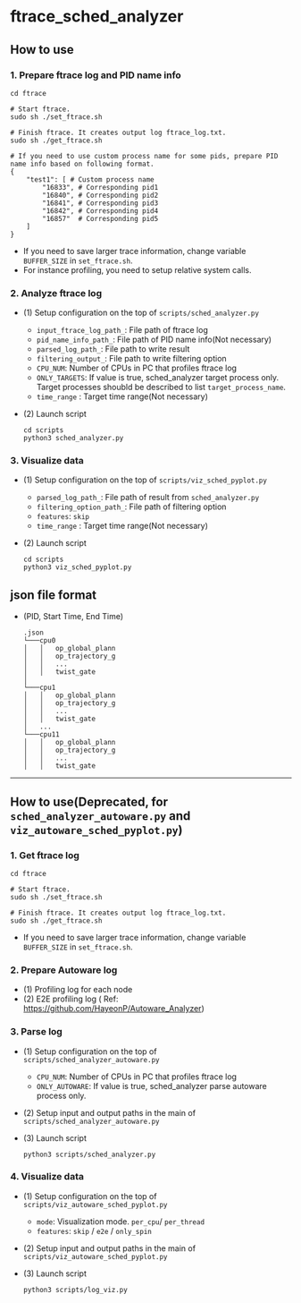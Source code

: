 # ftrace_sched_analyzer

## How to use
### 1. Prepare ftrace log and PID name info
```
cd ftrace

# Start ftrace.
sudo sh ./set_ftrace.sh

# Finish ftrace. It creates output log ftrace_log.txt.
sudo sh ./get_ftrace.sh

# If you need to use custom process name for some pids, prepare PID name info based on following format.
{
    "test1": [ # Custom process name
        "16833", # Corresponding pid1
        "16840", # Corresponding pid2
        "16841", # Corresponding pid3
        "16842", # Corresponding pid4
        "16857"  # Corresponding pid5
    ]
}
```
- If you need to save larger trace information, change variable `BUFFER_SIZE` in `set_ftrace.sh`.
- For instance profiling, you need to setup relative system calls.

### 2. Analyze ftrace log
- (1) Setup configuration on the top of `scripts/sched_analyzer.py`
    - `input_ftrace_log_path_`: File path of ftrace log
    - `pid_name_info_path_`: File path of PID name info(Not necessary)
    - `parsed_log_path_`: File path to write result
    - `filtering_output_`: File path to write filtering option
    - `CPU_NUM`: Number of CPUs in PC that profiles ftrace log
    - `ONLY_TARGETS`: If value is true, sched_analyzer target process only. Target processes shoubld be described to list `target_process_name`.
    - `time_range` : Target time range(Not necessary)
- (2) Launch script

    ```
    cd scripts
    python3 sched_analyzer.py
    ```
### 3. Visualize data
- (1) Setup configuration on the top of `scripts/viz_sched_pyplot.py`
    - `parsed_log_path_`: File path of result from `sched_analyzer.py`
    - `filtering_option_path_`: File path of filtering option
    - `features`: `skip` 
    - `time_range` : Target time range(Not necessary)
- (2) Launch script

    ```
    cd scripts
    python3 viz_sched_pyplot.py
    ```


## json file format
- (PID, Start Time, End Time)
    ```
    .json
    └───cpu0
    │   │   op_global_plann
    │   │   op_trajectory_g
    │   │   ...
    │   │   twist_gate
    │   
    └───cpu1
    │   │   op_global_plann
    │   │   op_trajectory_g
    │   │   ...
    │   │   twist_gate
    │   ...
    └───cpu11
    │   │   op_global_plann
    │   │   op_trajectory_g
    │   │   ...
    │   │   twist_gate
    ```

---

## How to use(Deprecated, for `sched_analyzer_autoware.py` and `viz_autoware_sched_pyplot.py`)
### 1. Get ftrace log
```
cd ftrace

# Start ftrace.
sudo sh ./set_ftrace.sh

# Finish ftrace. It creates output log ftrace_log.txt.
sudo sh ./get_ftrace.sh
```
- If you need to save larger trace information, change variable `BUFFER_SIZE` in `set_ftrace.sh`.

### 2. Prepare Autoware log
- (1) Profiling log for each node
- (2) E2E profiling log ( Ref: https://github.com/HayeonP/Autoware_Analyzer)

### 3. Parse log
- (1) Setup configuration on the top of `scripts/sched_analyzer_autoware.py`
    - `CPU_NUM`: Number of CPUs in PC that profiles ftrace log
    - `ONLY_AUTOWARE`: If value is true, sched_analyzer parse autoware process only.
- (2) Setup input and output paths in the main of `scripts/sched_analyzer_autoware.py`
- (3) Launch script

    ```
    python3 scripts/sched_analyzer.py
    ```
### 4. Visualize data
- (1) Setup configuration on the top of `scripts/viz_autoware_sched_pyplot.py`
    - `mode`: Visualization mode. `per_cpu`/ `per_thread`
    - `features`: `skip` / `e2e` / `only_spin`
- (2) Setup input and output paths in the main of `scripts/viz_autoware_sched_pyplot.py`
- (3) Launch script

    ```
    python3 scripts/log_viz.py
    ```